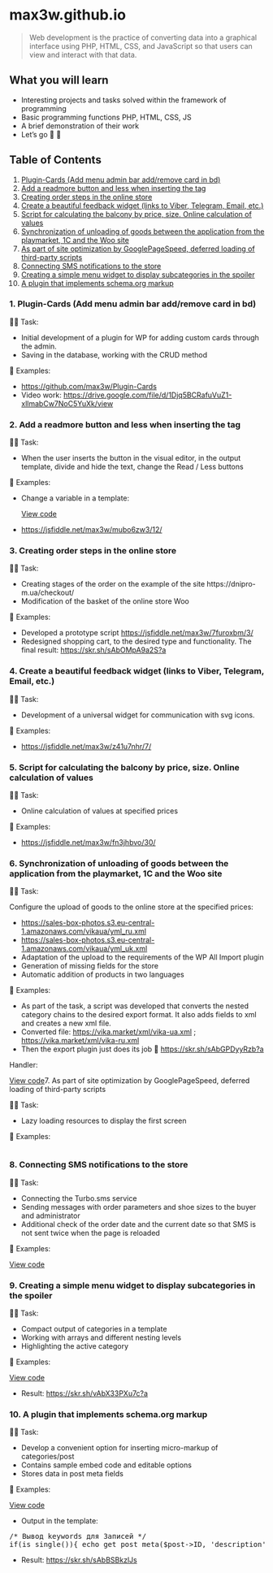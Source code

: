 # max3w.github.io

<blockquote><p>Web development is the practice of converting data into a graphical interface using PHP, HTML, CSS, and JavaScript so that users can view and interact with that data.</p></blockquote>
<h2>What you will learn</h2>
<ul>
<li>Interesting projects and tasks solved within the framework of programming</li>
<li>Basic programming functions PHP, HTML, CSS, JS</li>
<li>A brief demonstration of their work</li>
<li>Let’s go 🚀 🙂</li>
</ul>
<h2>Table of Contents</h2>
<ol>
<li><a href="#s1">Plugin-Cards (Add menu admin bar add/remove card in bd)</a></li>
<li><a href="#s2">Add a readmore button and less when inserting the <!-–Readmore--> tag</a></li>
<li><a href="#s3">Creating order steps in the online store</a></li>
<li><a href="#s4">Create a beautiful feedback widget (links to Viber, Telegram, Email, etc.)</a></li>
<li><a href="#s5">Script for calculating the balcony by price, size. Online calculation of values</a></li>
<li><a href="#s6">Synchronization of unloading of goods between the application from the playmarket, 1C and the Woo site</a></li>
<li><a href="#s7">As part of site optimization by GooglePageSpeed, deferred loading of third-party scripts</a></li>
<li><a href="#s8">Connecting SMS notifications to the store</a></li>
<li><a href="#s9">Creating a simple menu widget to display subcategories in the spoiler</a></li>
<li><a href="#s10">A plugin that implements schema.org markup</a></li>
</ol>
<h3 id="s1">1. Plugin-Cards (Add menu admin bar add/remove card in bd)</h3>
<p>✍🏻 Task:</p>
<ul>
<li>Initial development of a plugin for WP for adding custom cards through the admin.</li>
<li>Saving in the database, working with the CRUD method</li>
</ul>
<p>👀 Examples:</p>
<ul>
<li><a href="https://github.com/max3w/Plugin-Cards" target="_blank" rel="noopener">https://github.com/max3w/Plugin-Cards</a></li>
<li>Video work: <a href="https://drive.google.com/file/d/1Djq5BCRafuVuZ1-xllmabCw7NoC5YuXk/view" target="_blank" rel="noopener">https://drive.google.com/file/d/1Djq5BCRafuVuZ1-xllmabCw7NoC5YuXk/view</a></li>
</ul>
<h3 id="s2">2. Add a readmore button and less when inserting the <!--Readmore--> tag</h3>
<p>✍🏻 Task:</p>
<ul>
<li>When the user inserts the <!--Readmore--> button in the visual editor, in the output template, divide and hide the text, change the Read / Less buttons</li>
</ul>
<p>👀 Examples:</p>
<ul>
<li>Change a variable in a template:<br>
<p><a href="https://github.com/max3w/max3w.github.io/blob/main/files/readmore.php">View code</a></p></li>
<li><a href="https://jsfiddle.net/max3w/mubo6zw3/12/" target="_blank" rel="noopener">https://jsfiddle.net/max3w/mubo6zw3/12/</a></li>
</ul>
<h3 id="s3">3. Creating order steps in the online store</h3>
<p>✍🏻 Task:</p>
<ul>
<li>Creating stages of the order on the example of the site https://dnipro-m.ua/checkout/</li>
<li>Modification of the basket of the online store Woo</li>
</ul>
<p>👀 Examples:</p>
<ul>
<li>Developed a prototype script <a href="https://jsfiddle.net/max3w/7furoxbm/3/" target="_blank" rel="noopener">https://jsfiddle.net/max3w/7furoxbm/3/</a></li>
<li>Redesigned shopping cart, to the desired type and functionality. The final result: <a href="https://skr.sh/sAbOMpA9a2S?a" target="_blank" rel="noopener">https://skr.sh/sAbOMpA9a2S?a</a></li>
</ul>
<h3 id="s4">4. Create a beautiful feedback widget (links to Viber, Telegram, Email, etc.)</h3>
<p>✍🏻 Task:</p>
<ul>
<li>Development of a universal widget for communication with svg icons.</li>
</ul>
<p>👀 Examples:</p>
<ul>
<li><a href="https://jsfiddle.net/max3w/z41u7nhr/7/" target="_blank" rel="noopener">https://jsfiddle.net/max3w/z41u7nhr/7/</a></li>
</ul>
<h3 id="s5">5. Script for calculating the balcony by price, size. Online calculation of values</h3>
<p>✍🏻 Task:</p>
<ul>
<li>Online calculation of values at specified prices</li>
</ul>
<p>👀 Examples:</p>
<ul>
<li><a href="https://jsfiddle.net/max3w/fn3jhbvo/30/" target="_blank" rel="noopener">https://jsfiddle.net/max3w/fn3jhbvo/30/</a></li>
</ul>
<h3 id="s6">6. Synchronization of unloading of goods between the application from the playmarket, 1C and the Woo site</h3>
<p>✍🏻 Task:</p>
<p>Configure the upload of goods to the online store at the specified prices:</p>
<ul>
<li><a href="https://sales-box-photos.s3.eu-central-1.amazonaws.com/vikaua/yml_ru.xml" target="_blank" rel="noopener">https://sales-box-photos.s3.eu-central-1.amazonaws.com/vikaua/yml_ru.xml</a></li>
<li><a href="https://sales-box-photos.s3.eu-central-1.amazonaws.com/vikaua/yml_uk.xml" target="_blank" rel="noopener">https://sales-box-photos.s3.eu-central-1.amazonaws.com/vikaua/yml_uk.xml</a></li>
<li>Adaptation of the upload to the requirements of the WP All Import plugin</li>
<li>Generation of missing fields for the store</li>
<li>Automatic addition of products in two languages</li>
</ul>
<p>👀 Examples:</p>
<ul>
<li>As part of the task, a script was developed that converts the nested category chains to the desired export format. It also adds fields to xml and creates a new xml file.</li>
<li>Converted file: <a href="https://vika.market/xml/vika-ua.xml" target="_blank" rel="noopener">https://vika.market/xml/vika-ua.xml</a> ; <a href="https://vika.market/xml/vika-ru.xml" target="_blank" rel="noopener">https://vika.market/xml/vika-ru.xml</a></li>
<li>Then the export plugin just does its job 🙂 <a href="https://skr.sh/sAbGPDyyRzb?a" target="_blank" rel="noopener">https://skr.sh/sAbGPDyyRzb?a</a></li>
</ul>
<p>Handler:</p>
<p><p><a href="https://github.com/max3w/max3w.github.io/blob/main/files/handler-vika.php">View code</a></
<h3 id="s7">7. As part of site optimization by GooglePageSpeed, deferred loading of third-party scripts</h3>
<p>✍🏻 Task:</p>
<ul>
<li>Lazy loading resources to display the first screen</li>
</ul>
<p>👀 Examples:</p>
<p><pre><script type="text/javascript" >
var fired = false;
window.addEventListener('scroll', () => {
    if (fired === false) {
        fired = true;    
        setTimeout(() => {
            // Здесь все что можно отложить
        }, 1000)
    }
});
</script></pre></p>
<h3 id="s8">8. Connecting SMS notifications to the store</h3>
<p>✍🏻 Task:</p>
<ul>
<li>Connecting the Turbo.sms service</li>
<li>Sending messages with order parameters and shoe sizes to the buyer and administrator</li>
<li>Additional check of the order date and the current date so that SMS is not sent twice when the page is reloaded</li>
</ul>
<p>👀 Examples:</p>
<p><a href="https://github.com/max3w/max3w.github.io/blob/main/files/sms.php">View code</a></p>
<h3 id="s9">9. Creating a simple menu widget to display subcategories in the spoiler</h3>
<p>✍🏻 Task:</p>
<ul>
<li>Compact output of categories in a template</li>
<li>Working with arrays and different nesting levels</li>
<li>Highlighting the active category</li>
</ul>
<p>👀 Examples:</p>
<p><p><a href="https://github.com/max3w/max3w.github.io/blob/main/files/subcategories.php">View code</a></p></p>
<ul>
<li>Result: <a href="https://skr.sh/vAbX33PXu7c?a" target="_blank" rel="noopener">https://skr.sh/vAbX33PXu7c?a</a></li>
</ul>
<h3 id="s10">10. A plugin that implements schema.org markup</h3>
<p>✍🏻 Task:</p>
<ul>
<li>Develop a convenient option for inserting micro-markup of categories/post</li>
<li>Contains sample embed code and editable options</li>
<li>Stores data in post meta fields</li>
</ul>
<p>👀 Examples:</p>
<p><a href="https://github.com/max3w/max3w.github.io/blob/main/files/schema.php">View code</a></p>
<ul>
<li>Output in the template:</li>
</ul>
<p><pre>
/* Вывод keywords для Записей */
if(is_single()){ echo get_post_meta($post->ID, 'description', 1);}
</pre></p>
<ul>
<li>Result: <a href="https://skr.sh/sAbBSBkzlJs" target="_blank" rel="noopener">https://skr.sh/sAbBSBkzlJs</a></li>
</ul>

